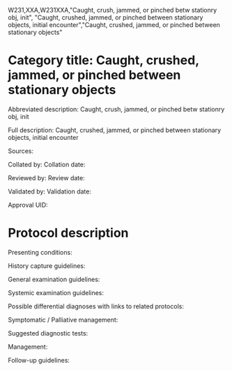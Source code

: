 W231,XXA,W231XXA,"Caught, crush, jammed, or pinched betw stationry obj, init", "Caught, crushed, jammed, or pinched between stationary objects, initial encounter","Caught, crushed, jammed, or pinched between stationary objects"
# Category title: Caught, crushed, jammed, or pinched between stationary objects

Abbreviated description: Caught, crush, jammed, or pinched betw stationry obj, init

Full description: Caught, crushed, jammed, or pinched between stationary objects, initial encounter

Sources:

Collated by:
Collation date:

Reviewed by:
Review date:

Validated by:
Validation date:

Approval UID:

# Protocol description

Presenting conditions:

History capture guidelines:

General examination guidelines:

Systemic examination guidelines:

Possible differential diagnoses with links to related protocols:

Symptomatic / Palliative management:

Suggested diagnostic tests:

Management:

Follow-up guidelines:
